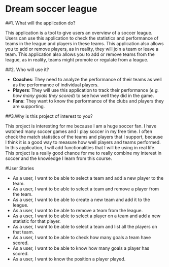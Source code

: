 # Dream soccer league 

##1. What will the application do?
   <p>This application is a tool to give users an overview of a soccer league. Users can use this application to check 
   the statistics and performance of teams in the league and players in these teams. This application also allows you 
   to add or remove players, as in reality, they will join a team or leave a team. This application also allows you to 
   add or remove teams from the league, as in reality, teams might promote or regulate from a league.
   </p>

##2. Who will use it? 
- **Coaches**: They need to analyze the performance of their teams as well as the performance of individual players.
- **Players**: They will use this application to track their performance (*e.g. how many goals they scored*) to see how 
    well they did in the game.
- **Fans**: They want to know the performance of the clubs and players they are supporting.

##3.Why is this project of interest to you?
 <p>This project is interesting for me because I am a huge soccer fan. I have watched many soccer games and I play 
soccer in my free time. I often check the match statistics of the teams and players that I support, because I think it 
is a good way to measure how well players and teams performed. In this application, I will add functionalities that I 
will be using in real life. This project is a really good chance for me to really combine my interest in soccer and the 
knowledge I learn from this course.</p>

#User Stories
- As a user, I want to be able to select a team and add a new player to the team.
- As a user, I want to be able to select a team and remove a player from the team.
- As a user, I want to be able to create a new team and add it to the league.
- As a user, I want to be able to remove a team from the league.
- As a user, I want to be able to select a player on a team and add a new statistic for that player.
- As a user, I want to be able to select a team and list all the players on that team.
- As a user, I want to be able to check how many goals a team have scored.
- As a user, I want to be able to know how many goals a player has scored.
- As a user, I want to know the position a player played.

   